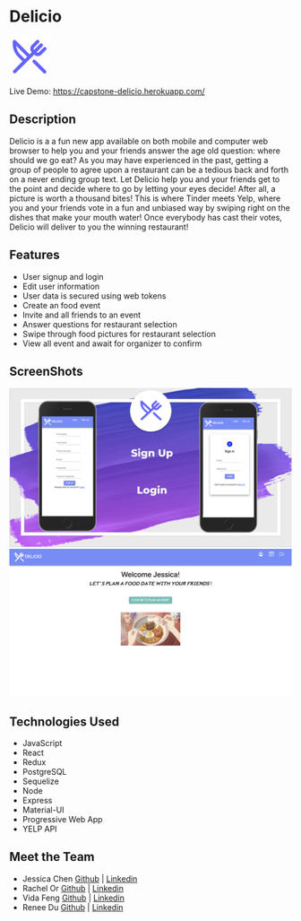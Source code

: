 # Delicio

![Logo](./public/images/logo72.png)

Live Demo: https://capstone-delicio.herokuapp.com/

## Description

Delicio is a a fun new app available on both mobile and computer web browser to help you and your friends answer the age old question: where should we go eat? As you may have experienced in the past, getting a group of people to agree upon a restaurant can be a tedious back and forth on a never ending group text. Let Delicio help you and your friends get to the point and decide where to go by letting your eyes decide! After all, a picture is worth a thousand bites! This is where Tinder meets Yelp, where you and your friends vote in a fun and unbiased way by swiping right on the dishes that make your mouth water! Once everybody has cast their votes, Delicio will deliver to you the winning restaurant!

## Features

- User signup and login
- Edit user information
- User data is secured using web tokens
- Create an food event
- Invite and all friends to an event
- Answer questions for restaurant selection
- Swipe through food pictures for restaurant selection
- View all event and await for organizer to confirm

## ScreenShots

![Mobile](./public/images/signOnPage.png)
![HomePage](./public/images/home.png)

## Technologies Used

- JavaScript
- React
- Redux
- PostgreSQL
- Sequelize
- Node
- Express
- Material-UI
- Progressive Web App
- YELP API

## Meet the Team

- Jessica Chen [Github](https://github.com/yajessicachen) | [Linkedin](https://www.linkedin.com/in/yajessicachen/)
- Rachel Or [Github](https://github.com/rachelor7) | [Linkedin](https://www.linkedin.com/in/or-rachel/)
- Vida Feng [Github](https://github.com/vidafeng) | [Linkedin](https://www.linkedin.com/in/vidafeng/)
- Renee Du [Github](https://github.com/doozyu) | [Linkedin](https://www.linkedin.com/in/renee-du-35b28a237/)
